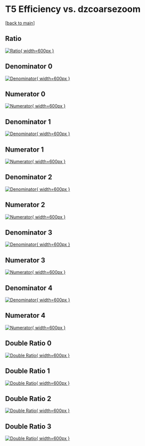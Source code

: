 # T5 Efficiency vs. dzcoarsezoom

[[back to main](./)]



## Ratio

[![Ratio](../mtv/var/T5_vtr_11_-1_eff_dzcoarsezoom.png){ width=600px }](../mtv/var/T5_vtr_11_-1_eff_dzcoarsezoom.pdf)

## Denominator 0

[![Denominator](../mtv/den/T5_vtr_11_-1_eff_dzcoarsezoom_den0.png){ width=600px }](../mtv/den/T5_vtr_11_-1_eff_dzcoarsezoom_den0.pdf)

## Numerator 0

[![Numerator](../mtv/num/T5_vtr_11_-1_eff_dzcoarsezoom_num0.png){ width=600px }](../mtv/num/T5_vtr_11_-1_eff_dzcoarsezoom_num0.pdf)

## Denominator 1

[![Denominator](../mtv/den/T5_vtr_11_-1_eff_dzcoarsezoom_den1.png){ width=600px }](../mtv/den/T5_vtr_11_-1_eff_dzcoarsezoom_den1.pdf)

## Numerator 1

[![Numerator](../mtv/num/T5_vtr_11_-1_eff_dzcoarsezoom_num1.png){ width=600px }](../mtv/num/T5_vtr_11_-1_eff_dzcoarsezoom_num1.pdf)

## Denominator 2

[![Denominator](../mtv/den/T5_vtr_11_-1_eff_dzcoarsezoom_den2.png){ width=600px }](../mtv/den/T5_vtr_11_-1_eff_dzcoarsezoom_den2.pdf)

## Numerator 2

[![Numerator](../mtv/num/T5_vtr_11_-1_eff_dzcoarsezoom_num2.png){ width=600px }](../mtv/num/T5_vtr_11_-1_eff_dzcoarsezoom_num2.pdf)

## Denominator 3

[![Denominator](../mtv/den/T5_vtr_11_-1_eff_dzcoarsezoom_den3.png){ width=600px }](../mtv/den/T5_vtr_11_-1_eff_dzcoarsezoom_den3.pdf)

## Numerator 3

[![Numerator](../mtv/num/T5_vtr_11_-1_eff_dzcoarsezoom_num3.png){ width=600px }](../mtv/num/T5_vtr_11_-1_eff_dzcoarsezoom_num3.pdf)

## Denominator 4

[![Denominator](../mtv/den/T5_vtr_11_-1_eff_dzcoarsezoom_den4.png){ width=600px }](../mtv/den/T5_vtr_11_-1_eff_dzcoarsezoom_den4.pdf)

## Numerator 4

[![Numerator](../mtv/num/T5_vtr_11_-1_eff_dzcoarsezoom_num4.png){ width=600px }](../mtv/num/T5_vtr_11_-1_eff_dzcoarsezoom_num4.pdf)

## Double Ratio 0

[![Double Ratio](../mtv/ratio/T5_vtr_11_-1_eff_dzcoarsezoom_ratio0.png){ width=600px }](../mtv/ratio/T5_vtr_11_-1_eff_dzcoarsezoom_ratio0.pdf)

## Double Ratio 1

[![Double Ratio](../mtv/ratio/T5_vtr_11_-1_eff_dzcoarsezoom_ratio1.png){ width=600px }](../mtv/ratio/T5_vtr_11_-1_eff_dzcoarsezoom_ratio1.pdf)

## Double Ratio 2

[![Double Ratio](../mtv/ratio/T5_vtr_11_-1_eff_dzcoarsezoom_ratio2.png){ width=600px }](../mtv/ratio/T5_vtr_11_-1_eff_dzcoarsezoom_ratio2.pdf)

## Double Ratio 3

[![Double Ratio](../mtv/ratio/T5_vtr_11_-1_eff_dzcoarsezoom_ratio3.png){ width=600px }](../mtv/ratio/T5_vtr_11_-1_eff_dzcoarsezoom_ratio3.pdf)

